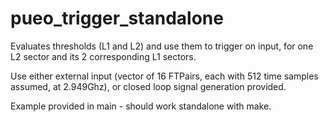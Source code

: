 # pueo_trigger_standalone

Evaluates thresholds (L1 and L2) and use them to trigger on input, for one L2 sector and its 2 corresponding L1 sectors.

Use either external input (vector of 16 FTPairs, each with 512 time samples assumed, at 2.949Ghz), or closed loop signal generation provided.

Example provided in main - should work standalone with make.
